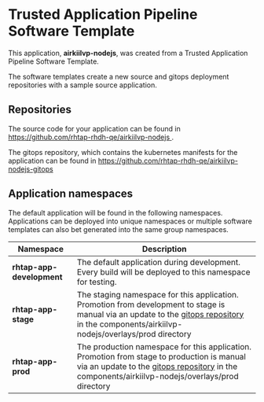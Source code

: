 # Trusted Application Pipeline Software Template

This application, **airkiilvp-nodejs**, was created from a Trusted Application Pipeline Software Template.

The software templates create a new source and gitops deployment repositories with a sample source application. 

## Repositories

The source code for your application can be found in [https://github.com/rhtap-rhdh-qe/airkiilvp-nodejs ](https://github.com/rhtap-rhdh-qe/airkiilvp-nodejs ).
 
The gitops repository, which contains the kubernetes manifests for the application can be found in 
[https://github.com/rhtap-rhdh-qe/airkiilvp-nodejs-gitops ](https://github.com/rhtap-rhdh-qe/airkiilvp-nodejs-gitops ) 

## Application namespaces 

The default application will be found in the following namespaces. Applications can be deployed into unique namespaces or multiple software templates can also bet generated into the same group namespaces.  

|  Namespace   |  Description   |  
| -------- | -------- |   
| **rhtap-app-development** | The default application during development. Every build will be deployed to this namespace for testing. | 
| **rhtap-app-stage** | The staging namespace for this application. Promotion from development to stage is manual via an update to the [gitops repository](https://github.com/rhtap-rhdh-qe/airkiilvp-nodejs-gitops ) in the components/airkiilvp-nodejs/overlays/prod directory |  
| **rhtap-app-prod** | The production namespace for this application. Promotion from stage to production is manual via an update to the [gitops repository](https://github.com/rhtap-rhdh-qe/airkiilvp-nodejs-gitops ) in the components/airkiilvp-nodejs/overlays/prod directory | 